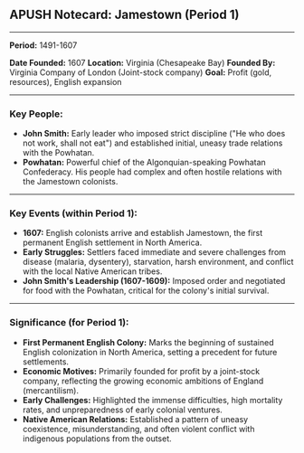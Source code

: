 ## APUSH Notecard: Jamestown (Period 1)

---

**Period:** 1491-1607

**Date Founded:** 1607
**Location:** Virginia (Chesapeake Bay)
**Founded By:** Virginia Company of London (Joint-stock company)
**Goal:** Profit (gold, resources), English expansion

---

### Key People:

*   **John Smith:** Early leader who imposed strict discipline ("He who does not work, shall not eat") and established initial, uneasy trade relations with the Powhatan.
*   **Powhatan:** Powerful chief of the Algonquian-speaking Powhatan Confederacy. His people had complex and often hostile relations with the Jamestown colonists.

---

### Key Events (within Period 1):

*   **1607:** English colonists arrive and establish Jamestown, the first permanent English settlement in North America.
*   **Early Struggles:** Settlers faced immediate and severe challenges from disease (malaria, dysentery), starvation, harsh environment, and conflict with the local Native American tribes.
*   **John Smith's Leadership (1607-1609):** Imposed order and negotiated for food with the Powhatan, critical for the colony's initial survival.

---

### Significance (for Period 1):

*   **First Permanent English Colony:** Marks the beginning of sustained English colonization in North America, setting a precedent for future settlements.
*   **Economic Motives:** Primarily founded for profit by a joint-stock company, reflecting the growing economic ambitions of England (mercantilism).
*   **Early Challenges:** Highlighted the immense difficulties, high mortality rates, and unpreparedness of early colonial ventures.
*   **Native American Relations:** Established a pattern of uneasy coexistence, misunderstanding, and often violent conflict with indigenous populations from the outset.